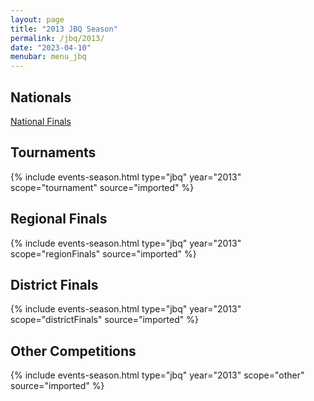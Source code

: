 ```yaml
---
layout: page
title: "2013 JBQ Season"
permalink: /jbq/2013/
date: "2023-04-10"
menubar: menu_jbq
---
```


## Nationals
<a href="{% link _pages/jbq/2013/nationals.md %}" class="button is-primary">National Finals</a>

## Tournaments

{% include events-season.html type="jbq" year="2013" scope="tournament" source="imported" %}

## Regional Finals

{% include events-season.html type="jbq" year="2013" scope="regionFinals" source="imported" %}

## District Finals

{% include events-season.html type="jbq" year="2013" scope="districtFinals" source="imported" %}

## Other Competitions

{% include events-season.html type="jbq" year="2013" scope="other" source="imported" %}